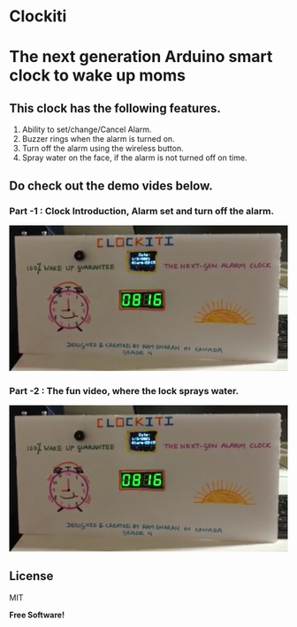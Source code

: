 # Clockiti
# The next generation Arduino smart clock to wake up moms

## This clock has the following features. 
1. Ability to set/change/Cancel Alarm.
2. Buzzer rings when the alarm is turned on.
3. Turn off the alarm using the wireless button. 
4. Spray water on the face, if the alarm is not turned off on time.

## Do check out the demo vides below. 
### Part -1 : Clock Introduction, Alarm set and turn off the alarm.
[![Demo Video - Part -1](https://github.com/ramsharan072011/clockiti/blob/main/picsAndVideos/ClockitiFront.png)](https://www.youtube.com/watch?v=XHDYIi8Yc5k)
### Part -2 : The fun video, where the lock sprays water.
[![Demo Video - Part -2](https://github.com/ramsharan072011/clockiti/blob/main/picsAndVideos/ClockitiFront.png)](https://www.youtube.com/watch?v=QBNmT_KDQMU)

## License

MIT

**Free Software!**

